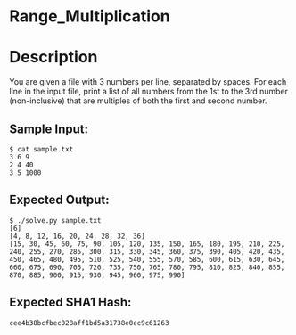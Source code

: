 # Range_Multiplication

# Description

<p>You are given a file with 3 numbers per line, separated by spaces. For each line in the input file, print a list of all numbers from the 1st to the 3rd number (non-inclusive) that are multiples of both the first and second number.</p>

## Sample Input:

```
$ cat sample.txt
3 6 9
2 4 40
3 5 1000
```
## Expected Output:

```
$ ./solve.py sample.txt
[6]
[4, 8, 12, 16, 20, 24, 28, 32, 36]
[15, 30, 45, 60, 75, 90, 105, 120, 135, 150, 165, 180, 195, 210, 225, 240, 255, 270, 285, 300, 315, 330, 345, 360, 375, 390, 405, 420, 435, 450, 465, 480, 495, 510, 525, 540, 555, 570, 585, 600, 615, 630, 645, 660, 675, 690, 705, 720, 735, 750, 765, 780, 795, 810, 825, 840, 855, 870, 885, 900, 915, 930, 945, 960, 975, 990]
```
## Expected SHA1 Hash:

```
cee4b38bcfbec028aff1bd5a31738e0ec9c61263
```
